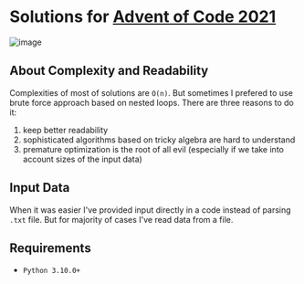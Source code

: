 # Solutions for [Advent of Code 2021](https://adventofcode.com/2021)

![image](https://user-images.githubusercontent.com/13609568/145106307-b06a81bf-cda5-462e-a367-6299f943929b.png) 

## About Complexity and Readability

Complexities of most of solutions are `O(n)`. But sometimes I prefered to use brute force approach based on nested loops. There are three reasons to do it:

1. keep better readability
2. sophisticated algorithms based on tricky algebra are hard to understand
3. premature optimization is the root of all evil (especially if we take into account sizes of the input data)

## Input Data

When it was easier I've provided input directly in a code instead of parsing `.txt` file. But for majority of cases I've read data from a file.

## Requirements

* `Python 3.10.0+`
